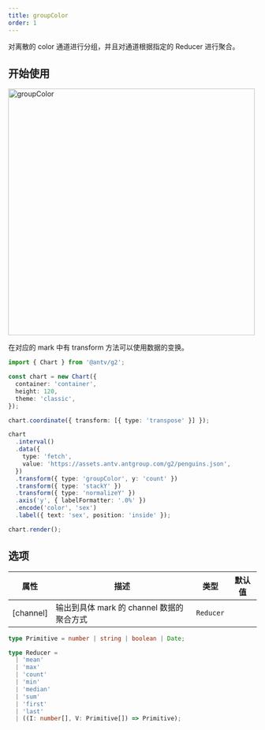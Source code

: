 ```yaml
---
title: groupColor
order: 1
---
```


对离散的 color 通道进行分组，并且对通道根据指定的 Reducer 进行聚合。

## 开始使用

<img alt="groupColor" src="https://mdn.alipayobjects.com/mdn/huamei_qa8qxu/afts/img/A*6CbxQ6P9bFcAAAAAAAAAAAAADmJ7AQ" width="500" />

在对应的 mark 中有 transform 方法可以使用数据的变换。

```ts
import { Chart } from '@antv/g2';

const chart = new Chart({
  container: 'container',
  height: 120,
  theme: 'classic',
});

chart.coordinate({ transform: [{ type: 'transpose' }] });

chart
  .interval()
  .data({
    type: 'fetch',
    value: 'https://assets.antv.antgroup.com/g2/penguins.json',
  })
  .transform({ type: 'groupColor', y: 'count' })
  .transform({ type: 'stackY' })
  .transform({ type: 'normalizeY' })
  .axis('y', { labelFormatter: '.0%' })
  .encode('color', 'sex')
  .label({ text: 'sex', position: 'inside' });

chart.render();
```

## 选项

| 属性      | 描述                                      | 类型      | 默认值 |
| --------- | ----------------------------------------- | --------- | ------ |
| [channel] | 输出到具体 mark 的 channel 数据的聚合方式 | `Reducer` |        |

```ts
type Primitive = number | string | boolean | Date;

type Reducer =
  | 'mean'
  | 'max'
  | 'count'
  | 'min'
  | 'median'
  | 'sum'
  | 'first'
  | 'last'
  | ((I: number[], V: Primitive[]) => Primitive);
```
